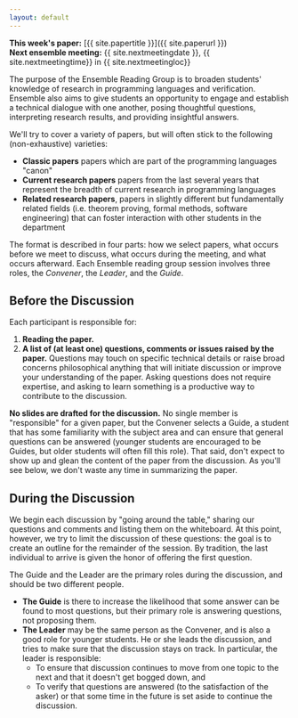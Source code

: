 ```yaml
---
layout: default
---
```

**This week's paper:**
[{{ site.papertitle }}]({{ site.paperurl }})
<br/>
**Next ensemble meeting:** {{ site.nextmeetingdate }}, {{ site.nextmeetingtime}} in {{ site.nextmeetingloc}}

The purpose of the Ensemble Reading Group is to broaden students' knowledge of
research in programming languages and verification. Ensemble also aims to give
students an opportunity to engage and establish a technical dialogue with one
another, posing thoughtful questions, interpreting research results, and
providing insightful answers.

We'll try to cover a variety of papers, but will often stick to the following
(non-exhaustive) varieties:

- **Classic papers** papers which are part of the programming languages "canon"
- **Current research papers** papers from the last several years that
represent the breadth of current research in programming languages
- **Related research papers**, papers in slightly different but fundamentally
related fields (i.e. theorem proving, formal methods, software engineering)
that can foster interaction with other students in the department

The format is described in four parts: how we select papers, what occurs
before we meet to discuss, what occurs during the meeting, and what occurs
afterward. Each Ensemble reading group session involves three roles, the
*Convener*, the *Leader*, and the *Guide*.

## Before the Discussion

Each participant is responsible for:

1. **Reading the paper.**
2. **A list of (at least one) questions, comments or issues raised by the
paper.** Questions may touch on specific technical details or raise broad
concerns philosophical anything that will initiate discussion or improve your
understanding of the paper. Asking questions does not require expertise, and
asking to learn something is a productive way to contribute to the discussion.

**No slides are drafted for the discussion.** No single member is
"responsible"  for a given paper, but the Convener selects a Guide, a student
that has some familiarity with the subject area and can ensure that general
questions can be answered (younger students are encouraged to be Guides, but
older students will often fill this role). That said, don't expect to show up
and glean the content of the paper from the discussion. As you'll see below,
we don't waste any time in summarizing the paper.

## During the Discussion

We begin each discussion by "going around the table," sharing our questions
and comments and listing them on the whiteboard. At this point, however, we
try to limit the discussion of these questions: the goal is to create an
outline for the remainder of the session. By tradition, the last individual to
arrive is given the honor of offering the first question.

The Guide and the Leader are the primary roles during the discussion, and
should be two different people.

- **The Guide** is there to increase the likelihood that some answer can be
found to most questions, but their primary role is answering questions, not
proposing them.
- **The Leader** may be the same person as the Convener, and is also a good
role for younger students. He or she leads the discussion, and tries to make
sure that the discussion stays on track. In particular, the leader is
responsible:
    - To ensure that discussion continues to move from one topic to the next
    and that it doesn't get bogged down, and
    - To verify that questions are answered (to the satisfaction of the asker)
    or that some time in the future is set aside to continue the discussion.

